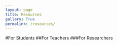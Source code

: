 ```yaml
---
layout: page
title: Resources
gallery: True
permalink: /resources/
---
```


#For Students
##For Teachers
###For Researchers